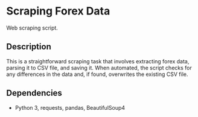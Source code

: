 # Scraping Forex Data

Web scraping script.

## Description

This is a straightforward scraping task that involves extracting forex data, parsing it to CSV file, and saving it. 
When automated, the script checks for any differences in the data and, if found, overwrites the existing CSV file.

## Dependencies

* Python 3, requests, pandas, BeautifulSoup4
